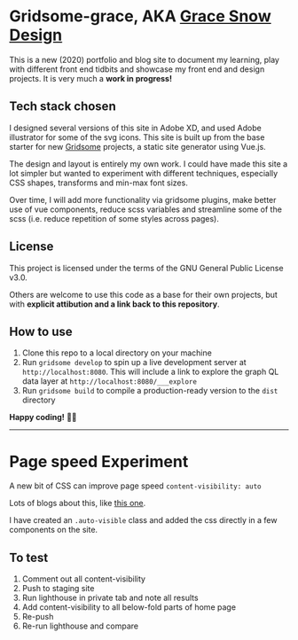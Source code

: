 # Gridsome-grace, AKA [Grace Snow Design](https://wwww.gracesnowdesign.co.uk)

This is a new (2020) portfolio and blog site to document my learning, play with different front end tidbits and showcase my front end and design projects. It is very much a **work in progress!**

## Tech stack chosen

I designed several versions of this site in Adobe XD, and used Adobe illustrator for some of the svg icons. This site is built up from the base starter for new [Gridsome](https://gridsome.org/) projects, a static site generator using Vue.js.

The design and layout is entirely my own work. I could have made this site a lot simpler but wanted to experiment with different techniques, especially CSS shapes, transforms and min-max font sizes.

Over time, I will add more functionality via gridsome plugins, make better use of vue components, reduce scss variables and streamline some of the scss (i.e. reduce repetition of some styles across pages).

## License

This project is licensed under the terms of the GNU General Public License v3.0.

Others are welcome to use this code as a base for their own projects, but with **explicit attibution and a link back to this repository**.

## How to use

1. Clone this repo to a local directory on your machine
2. Run `gridsome develop` to spin up a live development server at `http://localhost:8080`. This will include a link to explore the graph QL data layer at `http://localhost:8080/___explore`
3. Run `gridsome build` to compile a production-ready version to the `dist` directory

**Happy coding!** 🎉🙌

---

# Page speed Experiment

A new bit of CSS can improve page speed `content-visibility: auto`

Lots of blogs about this, like [this one](https://dev.to/dailydevtips1/i-made-my-website-28ms-faster-with-content-visibility-466e).

I have created an `.auto-visible` class and added the css directly in a few components on the site.

## To test

1. Comment out all content-visibility
2. Push to staging site
3. Run lighthouse in private tab and note all results
4. Add content-visibility to all below-fold parts of home page
5. Re-push
6. Re-run lighthouse and compare
